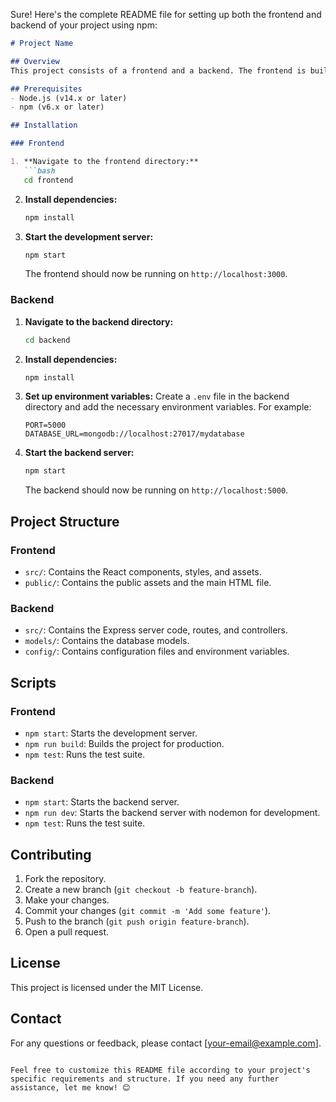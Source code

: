 Sure! Here's the complete README file for setting up both the frontend and backend of your project using npm:

```markdown
# Project Name

## Overview
This project consists of a frontend and a backend. The frontend is built with React and Tailwind CSS, while the backend is built with Node.js and Express. This README will guide you through the installation and setup process for both parts of the project.

## Prerequisites
- Node.js (v14.x or later)
- npm (v6.x or later)

## Installation

### Frontend

1. **Navigate to the frontend directory:**
   ```bash
   cd frontend
   ```

2. **Install dependencies:**
   ```bash
   npm install
   ```

3. **Start the development server:**
   ```bash
   npm start
   ```

   The frontend should now be running on `http://localhost:3000`.

### Backend

1. **Navigate to the backend directory:**
   ```bash
   cd backend
   ```

2. **Install dependencies:**
   ```bash
   npm install
   ```

3. **Set up environment variables:**
   Create a `.env` file in the backend directory and add the necessary environment variables. For example:
   ```env
   PORT=5000
   DATABASE_URL=mongodb://localhost:27017/mydatabase
   ```

4. **Start the backend server:**
   ```bash
   npm start
   ```

   The backend should now be running on `http://localhost:5000`.

## Project Structure

### Frontend
- `src/`: Contains the React components, styles, and assets.
- `public/`: Contains the public assets and the main HTML file.

### Backend
- `src/`: Contains the Express server code, routes, and controllers.
- `models/`: Contains the database models.
- `config/`: Contains configuration files and environment variables.

## Scripts

### Frontend
- `npm start`: Starts the development server.
- `npm run build`: Builds the project for production.
- `npm test`: Runs the test suite.

### Backend
- `npm start`: Starts the backend server.
- `npm run dev`: Starts the backend server with nodemon for development.
- `npm test`: Runs the test suite.

## Contributing
1. Fork the repository.
2. Create a new branch (`git checkout -b feature-branch`).
3. Make your changes.
4. Commit your changes (`git commit -m 'Add some feature'`).
5. Push to the branch (`git push origin feature-branch`).
6. Open a pull request.

## License
This project is licensed under the MIT License.

## Contact
For any questions or feedback, please contact [your-email@example.com].
```

Feel free to customize this README file according to your project's specific requirements and structure. If you need any further assistance, let me know! 😊
